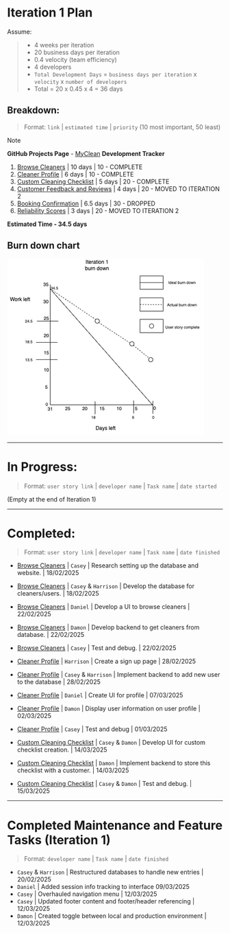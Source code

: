 # Iteration 1 Plan

Assume:
> - 4 weeks per iteration  
> - 20 business days per iteration  
> - 0.4 velocity (team efficiency)  
> - 4 developers  
> - `Total Development Days` = `business days per iteration` x `velocity` x `number of developers`  
> - Total = 20 x 0.45 x 4 = 36 days  

## Breakdown:
> Format: `link` | `estimated time` | `priority` (10 most important, 50 least)

> [!Note]
> **GitHub Projects Page** - [MyClean](https://github.com/users/Casey-Summers/projects/1) **Development Tracker**

1. [Browse Cleaners](/user_stories/user_story_browse_cleaners.md) | 10 days | 10 - COMPLETE  
2. [Cleaner Profile](/user_stories/user_story_create_cleaner_profile.md) | 6 days | 10 - COMPLETE  
3. [Custom Cleaning Checklist](/user_stories/user_story_custom_cleaning_checklist.md) | 5 days | 20 - COMPLETE  
4. [Customer Feedback and Reviews](/user_stories/user_story_customer_feedback.md) | 4 days | 20 - MOVED TO ITERATION 2  
5. [Booking Confirmation](/user_stories/user_story_booking_confirmation.md) | 6.5 days | 30 - DROPPED  
6. [Reliability Scores](/user_stories/user_story_reliability_scores.md) | 3 days | 20 - MOVED TO ITERATION 2  

**Estimated Time - 34.5 days**

## Burn down chart
![Burn down chart](/iterations/images/iteration_1_burn_down_1.jpg)

---

# In Progress:
> Format: `user story link` | `developer name` | `Task name` | `date started`

(Empty at the end of Iteration 1)

---

# Completed:
> Format: `user story link` | `developer name` | `Task name` | `date finished`

* [Browse Cleaners](/user_stories/user_story_browse_cleaners.md) | `Casey` | Research setting up the database and website. | 18/02/2025  
* [Browse Cleaners](/user_stories/user_story_browse_cleaners.md) | `Casey` & `Harrison` | Develop the database for cleaners/users. | 18/02/2025  
* [Browse Cleaners](/user_stories/user_story_browse_cleaners.md) | `Daniel` | Develop a UI to browse cleaners | 22/02/2025  
* [Browse Cleaners](/user_stories/user_story_browse_cleaners.md) | `Damon` | Develop backend to get cleaners from database. | 22/02/2025  
* [Browse Cleaners](/user_stories/user_story_browse_cleaners.md) | `Casey` | Test and debug. | 22/02/2025  

* [Cleaner Profile](/user_stories/user_story_create_cleaner_profile.md) | `Harrison` | Create a sign up page | 28/02/2025  
* [Cleaner Profile](/user_stories/user_story_create_cleaner_profile.md) | `Casey` & `Harrison` | Implement backend to add new user to the database | 28/02/2025  
* [Cleaner Profile](/user_stories/user_story_create_cleaner_profile.md) | `Daniel` | Create UI for profile | 07/03/2025  
* [Cleaner Profile](/user_stories/user_story_create_cleaner_profile.md) | `Damon` | Display user information on user profile | 02/03/2025  
* [Cleaner Profile](/user_stories/user_story_create_cleaner_profile.md) | `Casey` | Test and debug | 01/03/2025  

* [Custom Cleaning Checklist](/user_stories/user_story_custom_cleaning_checklist.md) | `Casey` & `Damon` | Develop UI for custom checklist creation. | 14/03/2025  
* [Custom Cleaning Checklist](/user_stories/user_story_custom_cleaning_checklist.md) | `Damon` | Implement backend to store this checklist with a customer. | 14/03/2025  
* [Custom Cleaning Checklist](/user_stories/user_story_custom_cleaning_checklist.md) | `Casey` & `Damon` | Test and debug. | 15/03/2025  

---

# Completed Maintenance and Feature Tasks (Iteration 1)
> Format: `developer name` | `Task name` | `date finished`

* `Casey` & `Harrison` | Restructured databases to handle new entries | 20/02/2025
* `Daniel` | Added session info tracking to interface 09/03/2025
* `Casey` | Overhauled navigation menu | 12/03/2025  
* `Casey` | Updated footer content and footer/header referencing | 12/03/2025
* `Damon` | Created toggle between local and production environment | 12/03/2025
